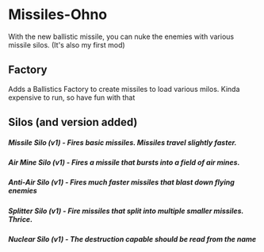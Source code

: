 # Missiles-Ohno
With the new ballistic missile, you can nuke the enemies with various missile silos. (It's also my first mod)

## Factory
Adds a Ballistics Factory to create missiles to load various milos. Kinda expensive to run, so have fun with that

## Silos (and version added)
##### Missile Silo (v1) - Fires basic missiles. Missiles travel slightly faster.
##### Air Mine Silo (v1) - Fires a missile that bursts into a field of air mines.
##### Anti-Air Silo (v1) - Fires much faster missiles that blast down flying enemies
##### Splitter Silo (v1) - Fire missiles that split into multiple smaller missiles. Thrice.
##### Nuclear Silo (v1) - The destruction capable should be read from the name
